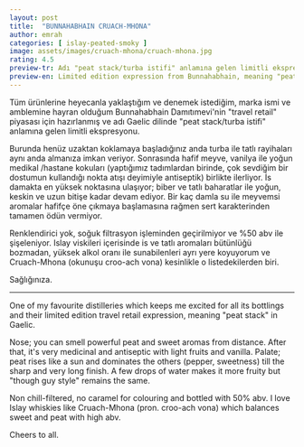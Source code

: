```yaml
---
layout: post
title:  "BUNNAHABHAIN CRUACH-MHONA"
author: emrah
categories: [ islay-peated-smoky ]
image: assets/images/cruach-mhona/cruach-mhona.jpg
rating: 4.5
preview-tr: Adı "peat stack/turba istifi" anlamına gelen limitli ekspresyon.
preview-en: Limited edition expression from Bunnahabhain, meaning "peat stack".
---
```


Tüm ürünlerine heyecanla yaklaştığım ve denemek istediğim, marka ismi ve amblemine hayran olduğum Bunnahabhain Damıtımevi'nin "travel retail" piyasası için hazırlanmış ve adı Gaelic dilinde "peat stack/turba istifi" anlamına gelen limitli ekspresyonu.

Burunda henüz uzaktan koklamaya başladığınız anda turba ile tatlı rayihaları aynı anda almanıza imkan veriyor. Sonrasında hafif meyve, vanilya ile yoğun medikal /hastane kokuları (yaptığımız tadımlardan birinde, çok sevdiğim bir dostumun kullandığı nokta atışı deyimiyle antiseptik) birlikte ilerliyor. 
İs damakta en yüksek noktasına ulaşıyor; biber ve tatlı baharatlar ile yoğun, keskin ve uzun bitişe kadar devam ediyor. Bir kaç damla su ile meyvemsi aromalar hafifçe öne çıkmaya başlamasına rağmen sert karakterinden tamamen ödün vermiyor. 

Renklendirici yok, soğuk filtrasyon işleminden geçirilmiyor ve %50 abv ile şişeleniyor. Islay viskileri içerisinde is ve tatlı aromaları bütünlüğü bozmadan, yüksek alkol oranı ile sunabilenleri ayrı yere koyuyorum ve Cruach-Mhona (okunuşu croo-ach vona) kesinlikle o listedekilerden biri. 

Sağlığınıza. 

---------------------------------------------------------------------------------------

<p id="english"></p>

One of my favourite distilleries which keeps me excited for all its bottlings and their limited edition travel retail expression, meaning "peat stack" in Gaelic. 

Nose; you can smell powerful peat and sweet aromas from distance. After that, it's very medicinal and antiseptic with light fruits and vanilla. 
Palate; peat rises like a sun and dominates the others (pepper, sweetness) till the sharp and very long finish. 
A few drops of water makes it more fruity but "though guy style" remains the same.

Non chill-filtered, no caramel for colouring and bottled with 50% abv. I love Islay whiskies like Cruach-Mhona (pron. croo-ach vona) which balances sweet and peat with high abv. 

Cheers to all. 
